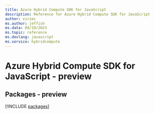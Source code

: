 ```yaml
---
title: Azure Hybrid Compute SDK for JavaScript
description: Reference for Azure Hybrid Compute SDK for JavaScript
author: xirzec
ms.author: jeffish
ms.data: 04/19/2023
ms.topic: reference
ms.devlang: javascript
ms.service: hybridcompute
---
```

# Azure Hybrid Compute SDK for JavaScript - preview
## Packages - preview
[!INCLUDE [packages](hybrid-compute-index.md)]